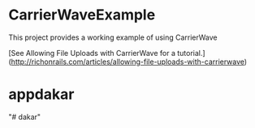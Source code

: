 CarrierWaveExample
==================

This project provides a working example of using CarrierWave

[See Allowing File Uploads with CarrierWave for a tutorial.] (http://richonrails.com/articles/allowing-file-uploads-with-carrierwave)
# appdakar 
"# dakar" 
